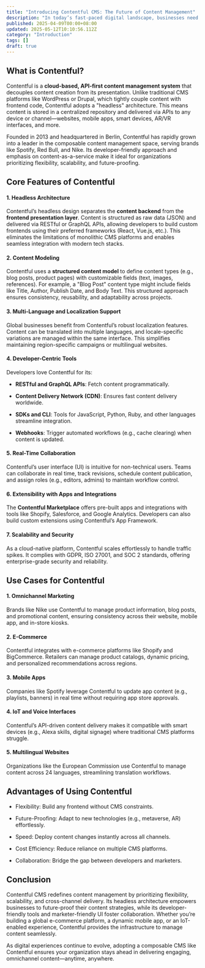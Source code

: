 ```yaml
---
title: "Introducing Contentful CMS: The Future of Content Management"
description: "In today’s fast-paced digital landscape, businesses need agile tools to manage content across websites, mobile apps, IoT devices, and emerging platforms. Traditional content management systems (CMS) often fall short in delivering the flexibility required for omnichannel experiences. Enter __Contentful__, a modern __headless CMS__ designed to empower developers, marketers, and content creators to build and scale digital experiences efficiently. In this article, we’ll explore what makes Contentful unique, its core features, use cases, and why it’s becoming a go-to choice for enterprises and startups alike."
published: 2025-04-09T00:00+08:00
updated: 2025-05-12T10:10:56.112Z
category: "Introduction"
tags: []
draft: true
---
```


## What is Contentful?

Contentful is a **cloud-based, API-first content management system** that decouples content creation from its presentation. Unlike traditional CMS platforms like WordPress or Drupal, which tightly couple content with frontend code, Contentful adopts a "headless" architecture. This means content is stored in a centralized repository and delivered via APIs to any device or channel—websites, mobile apps, smart devices, AR/VR interfaces, and more.

Founded in 2013 and headquartered in Berlin, Contentful has rapidly grown into a leader in the composable content management space, serving brands like Spotify, Red Bull, and Nike. Its developer-friendly approach and emphasis on content-as-a-service make it ideal for organizations prioritizing flexibility, scalability, and future-proofing.

## Core Features of Contentful

#### 1. Headless Architecture

Contentful’s headless design separates the **content backend** from the **frontend presentation layer**. Content is structured as raw data (JSON) and delivered via RESTful or GraphQL APIs, allowing developers to build custom frontends using their preferred frameworks (React, Vue.js, etc.). This eliminates the limitations of monolithic CMS platforms and enables seamless integration with modern tech stacks.

#### 2. Content Modeling

Contentful uses a **structured content model** to define content types (e.g., blog posts, product pages) with customizable fields (text, images, references). For example, a "Blog Post" content type might include fields like Title, Author, Publish Date, and Body Text. This structured approach ensures consistency, reusability, and adaptability across projects.

#### 3. Multi-Language and Localization Support

Global businesses benefit from Contentful’s robust localization features. Content can be translated into multiple languages, and locale-specific variations are managed within the same interface. This simplifies maintaining region-specific campaigns or multilingual websites.

#### 4. Developer-Centric Tools

Developers love Contentful for its:

- **RESTful and GraphQL APIs**: Fetch content programmatically. 

- **Content Delivery Network (CDN)**: Ensures fast content delivery worldwide. 

- **SDKs and CLI**: Tools for JavaScript, Python, Ruby, and other languages streamline integration. 

- **Webhooks**: Trigger automated workflows (e.g., cache clearing) when content is updated.

#### 5. Real-Time Collaboration

Contentful’s user interface (UI) is intuitive for non-technical users. Teams can collaborate in real time, track revisions, schedule content publication, and assign roles (e.g., editors, admins) to maintain workflow control.

#### 6. Extensibility with Apps and Integrations

The **Contentful Marketplace** offers pre-built apps and integrations with tools like Shopify, Salesforce, and Google Analytics. Developers can also build custom extensions using Contentful’s App Framework.

#### 7. Scalability and Security

As a cloud-native platform, Contentful scales effortlessly to handle traffic spikes. It complies with GDPR, ISO 27001, and SOC 2 standards, offering enterprise-grade security and reliability.

## Use Cases for Contentful

#### 1. Omnichannel Marketing

Brands like Nike use Contentful to manage product information, blog posts, and promotional content, ensuring consistency across their website, mobile app, and in-store kiosks.

#### 2. E-Commerce

Contentful integrates with e-commerce platforms like Shopify and BigCommerce. Retailers can manage product catalogs, dynamic pricing, and personalized recommendations across regions.

#### 3. Mobile Apps

Companies like Spotify leverage Contentful to update app content (e.g., playlists, banners) in real time without requiring app store approvals.

#### 4. IoT and Voice Interfaces

Contentful’s API-driven content delivery makes it compatible with smart devices (e.g., Alexa skills, digital signage) where traditional CMS platforms struggle.

#### 5. Multilingual Websites

Organizations like the European Commission use Contentful to manage content across 24 languages, streamlining translation workflows.

## Advantages of Using Contentful

- Flexibility: Build any frontend without CMS constraints.


- Future-Proofing: Adapt to new technologies (e.g., metaverse, AR) effortlessly.


- Speed: Deploy content changes instantly across all channels.


- Cost Efficiency: Reduce reliance on multiple CMS platforms.


- Collaboration: Bridge the gap between developers and marketers.



## Conclusion

Contentful CMS redefines content management by prioritizing flexibility, scalability, and cross-channel delivery. Its headless architecture empowers businesses to future-proof their content strategies, while its developer-friendly tools and marketer-friendly UI foster collaboration. Whether you’re building a global e-commerce platform, a dynamic mobile app, or an IoT-enabled experience, Contentful provides the infrastructure to manage content seamlessly.

As digital experiences continue to evolve, adopting a composable CMS like Contentful ensures your organization stays ahead in delivering engaging, omnichannel content—anytime, anywhere.

